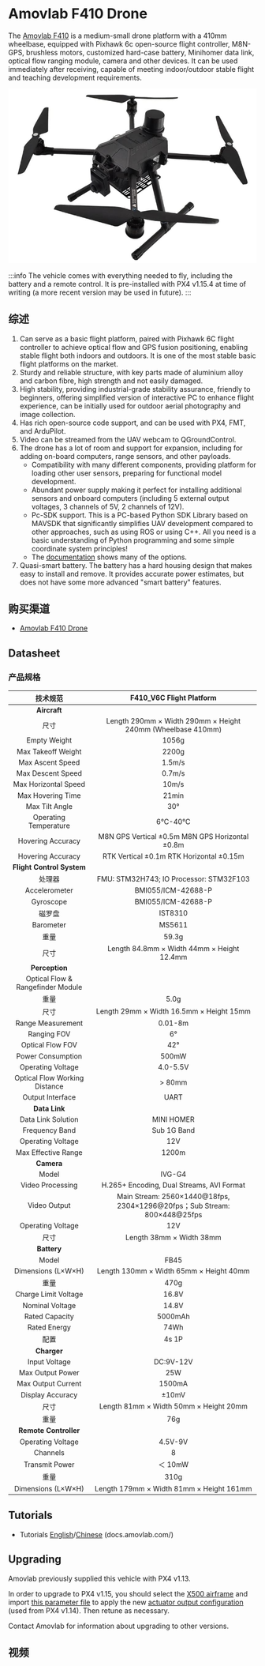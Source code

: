 # Amovlab F410 Drone

The [Amovlab F410](https://amovlab.com/product/detail?pid=32) is a medium-small drone platform with a 410mm wheelbase, equipped with Pixhawk 6c open-source flight controller, M8N-GPS, brushless motors, customized hard-case battery, Minihomer data link, optical flow ranging module, camera and other devices.
It can be used immediately after receiving, capable of meeting indoor/outdoor stable flight and teaching development requirements.

![Amovlab f410 Hero Image](../../assets/airframes/multicopter/amovlab_f410/hero.jpg)

:::info
The vehicle comes with everything needed to fly, including the battery and a remote control.
It is pre-installed with PX4 v1.15.4 at time of writing (a more recent version may be used in future).
:::

## 综述

1. Can serve as a basic flight platform, paired with Pixhawk 6C flight controller to achieve optical flow and GPS fusion positioning, enabling stable flight both indoors and outdoors.
   It is one of the most stable basic flight platforms on the market.
2. Sturdy and reliable structure, with key parts made of aluminium alloy and carbon fibre, high strength and not easily damaged.
3. High stability, providing industrial-grade stability assurance, friendly to beginners, offering simplified version of interactive PC to enhance flight experience, can be initially used for outdoor aerial photography and image collection.
4. Has rich open-source code support, and can be used with PX4, FMT, and ArduPilot.
5. Video can be streamed from the UAV webcam to QGroundControl.
6. The drone has a lot of room and support for expansion, including for adding on-board computers, range sensors, and other payloads.
   - Compatibility with many different components, providing platform for loading other user sensors, preparing for functional model development.
   - Abundant power supply making it perfect for installing additional sensors and onboard computers (including 5 external output voltages, 3 channels of 5V, 2 channels of 12V).
   - Pc-SDK support.
     This is a PC-based Python SDK Library based on MAVSDK that significantly simplifies UAV development compared to other approaches, such as using ROS or using C++. All you need is a basic understanding of Python programming and some simple coordinate system principles!
   - The [documentation](https://docs.amovlab.com/f450-v6c-wiki/#/en/) shows many of the options.
7. Quasi-smart battery. The battery has a hard housing design that makes easy to install and remove.
   It provides accurate power estimates, but does not have some more advanced "smart battery" features.

## 购买渠道

- [Amovlab F410 Drone](https://amovlab.com/product/detail?pid=32)

## Datasheet

### 产品规格

|                          技术规范                         |                                                  F410_V6C Flight Platform                                                 |
| :---------------------------------------------------: | :--------------------------------------------------------------------------------------------------------------------------------------------: |
|                      **Aircraft**                     |                                                                                                                                                |
|                           尺寸                          |                                 Length 290mm × Width 290mm × Height 240mm (Wheelbase 410mm)                                 |
|                      Empty Weight                     |                                                                      1056g                                                                     |
|                   Max Takeoff Weight                  |                                                                      2200g                                                                     |
|                    Max Ascent Speed                   |                                                             1.5m/s                                                             |
|                   Max Descent Speed                   |                                                             0.7m/s                                                             |
|                  Max Horizontal Speed                 |                                                                      10m/s                                                                     |
|                   Max Hovering Time                   |                                                                      21min                                                                     |
|                     Max Tilt Angle                    |                                                                       30°                                                                      |
|                 Operating Temperature                 |                                                                     6℃-40℃                                                                     |
|                   Hovering Accuracy                   |                                 M8N GPS Vertical ±0.5m M8N GPS Horizontal ±0.8m                                |
|                   Hovering Accuracy                   |                                    RTK Vertical ±0.1m RTK Horizontal ±0.15m                                    |
|               **Flight Control System**               |                                                                                                                                                |
|                          处理器                          |                                     FMU: STM32H743; IO Processor: STM32F103                                    |
|                     Accelerometer                     |                                                               BMI055/ICM-42688-P                                                               |
|                       Gyroscope                       |                                                               BMI055/ICM-42688-P                                                               |
|                          磁罗盘                          |                                                                     IST8310                                                                    |
|                       Barometer                       |                                                                     MS5611                                                                     |
|                           重量                          |                                                              59.3g                                                             |
|                           尺寸                          |                                   Length 84.8mm × Width 44mm × Height 12.4mm                                   |
|                     **Perception**                    |                                                                                                                                                |
| Optical Flow & Rangefinder Module |                                                                                                                                                |
|                           重量                          |                                                              5.0g                                                              |
|                           尺寸                          |                                            Length 29mm × Width 16.5mm × Height 15mm                                            |
|                   Range Measurement                   |                                                             0.01-8m                                                            |
|                      Ranging FOV                      |                                                                       6°                                                                       |
|                    Optical Flow FOV                   |                                                                       42°                                                                      |
|                   Power Consumption                   |                                                                      500mW                                                                     |
|                   Operating Voltage                   |                                                    4.0-5.5V                                                    |
|             Optical Flow Working Distance             |                                                                     > 80mm                                                                     |
|                    Output Interface                   |                                                                      UART                                                                      |
|                     **Data Link**                     |                                                                                                                                                |
|                   Data Link Solution                  |                                                                   MINI HOMER                                                                   |
|                     Frequency Band                    |                                                                   Sub 1G Band                                                                  |
|                   Operating Voltage                   |                                                                       12V                                                                      |
|                  Max Effective Range                  |                                                                      1200m                                                                     |
|                       **Camera**                      |                                                                                                                                                |
|                         Model                         |                                                                     IVG-G4                                                                     |
|                    Video Processing                   |                                            H.265+ Encoding, Dual Streams, AVI Format                                           |
|                      Video Output                     | Main Stream: 2560×1440@18fps, 2304×1296@20fps；Sub Stream: 800×448@25fps |
|                   Operating Voltage                   |                                                                       12V                                                                      |
|                           尺寸                          |                                                            Length 38mm × Width 38mm                                                            |
|                      **Battery**                      |                                                                                                                                                |
|                         Model                         |                                                                      FB45                                                                      |
|         Dimensions (L×W×H)         |                                                     Length 130mm × Width 65mm × Height 40mm                                                    |
|                           重量                          |                                                                      470g                                                                      |
|                  Charge Limit Voltage                 |                                                              16.8V                                                             |
|                    Nominal Voltage                    |                                                              14.8V                                                             |
|                     Rated Capacity                    |                                                                     5000mAh                                                                    |
|                      Rated Energy                     |                                                                      74Wh                                                                      |
|                           配置                          |                                                                      4s 1P                                                                     |
|                      **Charger**                      |                                                                                                                                                |
|                     Input Voltage                     |                                                            DC:9V-12V                                                           |
|                    Max Output Power                   |                                                                       25W                                                                      |
|                   Max Output Current                  |                                                                     1500mA                                                                     |
|                    Display Accuracy                   |                                                                      ±10mV                                                                     |
|                           尺寸                          |                                                     Length 81mm × Width 50mm × Height 20mm                                                     |
|                           重量                          |                                                                       76g                                                                      |
|                 **Remote Controller**                 |                                                                                                                                                |
|                   Operating Voltage                   |                                                             4.5V-9V                                                            |
|                        Channels                       |                                                                        8                                                                       |
|                     Transmit Power                    |                                                                     ＜ 10mW                                                                     |
|                           重量                          |                                                                      310g                                                                      |
|         Dimensions (L×W×H)         |                                                    Length 179mm × Width 81mm × Height 161mm                                                    |

## Tutorials

- Tutorials [English](https://docs.amovlab.com/f450-v6c-wiki/#/en/)/[Chinese](https://docs.amovlab.com/f450-v6c-wiki/#/) (docs.amovlab.com/)

## Upgrading

Amovlab previously supplied this vehicle with PX4 v1.13.

In order to upgrade to PX4 v1.15, you should select the [X500 airframe](../config/airframe.md) and import [this parameter file](https://github.com/PX4/PX4-Autopilot/blob/main/docs/assets/airframes/multicopter/amovlab_f410/amovlabf410_drone_v1.15.4.params) to apply the new [actuator output configuration](../config/actuators.md) (used from PX4 v1.14).
Then retune as necessary.

Contact Amovlab for information about upgrading to other versions.

## 视频

<lite-youtube videoid="RzmI1d5093I" title="F410 Mid-Axis UAVs"/>
